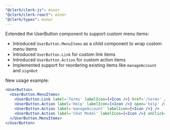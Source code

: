 ```yaml
---
"@clerk/clerk-js": minor
"@clerk/clerk-react": minor
"@clerk/types": minor
---
```


Extended the UserButton component to support custom menu items:

- Introduced `UserButton.MenuItems` as a child component to wrap custom menu items
- Introduced `UserButton.Link` for custom link items
- Introduced `UserButton.Action` for custom action items
- Implemented support for reordering existing items like `manageAccount` and `signOut`

New usage example:

```jsx
<UserButton>
  <UserButton.MenuItems>
    <UserButton.Link label='Terms' labelIcon={<Icon />} href='/terms' />
    <UserButton.Action label='Help' labelIcon={<Icon />} open='help' /> // Opens help page in UserProfileModal
    <UserButton.Action label='manageAccount' labelIcon={<Icon />} />
    <UserButton.Action label='Chat Modal' labelIcon={<Icon />} onClick={() => setModal(true)} />
  </UserButton.MenuItems>
</UserButton>